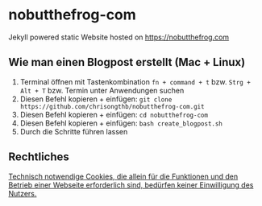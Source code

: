 # nobutthefrog-com

Jekyll powered static Website hosted on https://nobutthefrog.com

## Wie man einen Blogpost erstellt (Mac + Linux)
1. Terminal öffnen mit Tastenkombination `fn + command + t` bzw. `Strg + Alt + T` bzw. Termin unter Anwendungen suchen
2. Diesen Befehl kopieren + einfügen: `git clone https://github.com/chrisongthb/nobutthefrog-com.git`
3. Diesen Befehl kopieren + einfügen: `cd nobutthefrog-com`
4. Diesen Befehl kopieren + einfügen: `bash create_blogpost.sh`
5. Durch die Schritte führen lassen


## Rechtliches
[Technisch notwendige Cookies, die allein für die Funktionen und den Betrieb einer Webseite erforderlich sind, bedürfen keiner Einwilligung des Nutzers.](https://www.datenschutz.org/technisch-notwendige-cookies/)
